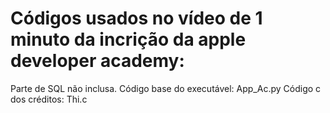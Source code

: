 # Códigos usados no vídeo de 1 minuto da incrição da apple developer academy:
Parte de SQL não inclusa.
Código base do executável: App_Ac.py
Código c dos créditos: Thi.c
